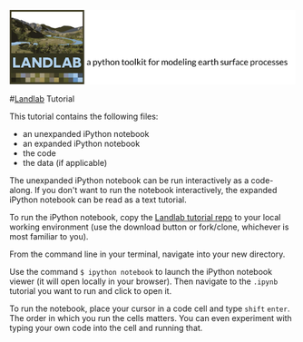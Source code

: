 ![Landlab header](../../landlab_header.png)

#[Landlab](http://landlab.github.io) Tutorial

This tutorial contains the following files:

- an unexpanded iPython notebook
- an expanded iPython notebook
- the code
- the data (if applicable)

The unexpanded iPython notebook can be run interactively as a code-along. If you don't want to run the notebook interactively, the expanded iPython notebook can be read as a text tutorial.

To run the iPython notebook, copy the [Landlab tutorial repo](https://github.com/landlab/tutorials) to your local working environment (use the download button or fork/clone, whichever is most familiar to you).

From the command line in your terminal, navigate into your new directory.

Use the command ``$ ipython notebook`` to launch the iPython notebook viewer (it will open locally in your browser). Then navigate to the ``.ipynb`` tutorial you want to run and click to open it.

To run the notebook, place your cursor in a code cell and type ``shift`` ``enter``. The order in which you run the cells matters. You can even experiment with typing your own code into the cell and running that.
